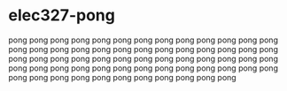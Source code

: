 # elec327-pong
pong pong pong pong pong pong pong pong pong pong pong pong pong pong pong pong pong pong pong pong pong pong pong pong pong pong pong pong pong pong pong pong pong pong pong pong pong pong pong pong pong pong pong pong pong pong pong pong pong pong pong pong pong pong pong pong pong pong pong pong pong pong pong 
